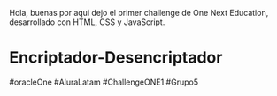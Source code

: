 Hola, buenas por aqui dejo el primer challenge de One Next Education, desarrollado con HTML, CSS y JavaScript.





# Encriptador-Desencriptador
#oracleOne #AluraLatam #ChallengeONE1 #Grupo5

